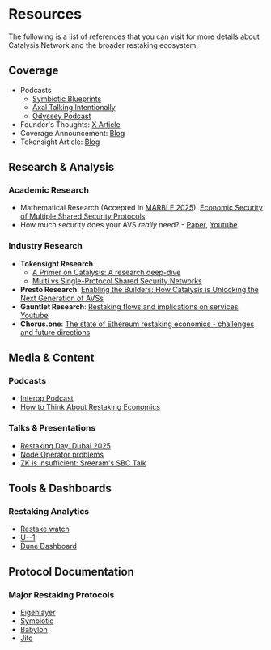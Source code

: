 # Resources

The following is a list of references that you can visit for more details about Catalysis Network and the broader restaking ecosystem.

## Coverage

- Podcasts
  - [Symbiotic Blueprints](https://youtu.be/d4sPgNhVUeo?si=RpM5cZSsw0v7Qids)
  - [Axal Talking Intentionally](https://x.com/getaxal/status/1981081439136285164)
  - [Odyssey Podcast](https://www.youtube.com/watch?v=drEv-UeUmLQ)
- Founder's Thoughts: [X Article](https://x.com/xenowits/status/1968673836317978741)
- Coverage Announcement: [Blog](https://blog.catalysis.network/blog/catalysis-coverage-announcement)
- Tokensight Article: [Blog](https://paragraph.com/@tokensightxyz/catalysis-coverage)

## Research & Analysis

### Academic Research
- Mathematical Research (Accepted in [MARBLE 2025](https://www.marble-conference.org/marble2025)): [Economic Security of Multiple Shared Security Protocols](https://arxiv.org/abs/2505.03843)
- How much security does your AVS _really_ need? - [Paper](https://arxiv.org/abs/2408.00928), [Youtube](https://www.youtube.com/watch?v=Cd89kupFgig)

### Industry Research
- **Tokensight Research**
  - [A Primer on Catalysis: A research deep-dive](https://paragraph.com/@tokensightxyz/a-primer-on-catalysis)
  - [Multi vs Single-Protocol Shared Security Networks](https://paragraph.com/@tokensightxyz/catalysis-ssn-deep-dive)
- **Presto Research**: [Enabling the Builders: How Catalysis is Unlocking the Next Generation of AVSs](https://www.prestolabs.io/research/enabling-the-builders-how-catalysis-is-unlocking-the-next-generation-of-avss)
- **Gauntlet Research**: [Restaking flows and implications on services](https://www.gauntlet.xyz/resources/restaking-flows-and-implications-on-services), [Youtube](https://youtu.be/vuZ1vfDgIbo?si=ZJIqbnvnmQujKva5)
- **Chorus.one**: [The state of Ethereum restaking economics - challenges and future directions](https://chorus.one/articles/the-state-of-ethereum-restaking-economics-challenges-and-future-directions)

## Media & Content

### Podcasts
- [Interop Podcast](https://x.com/seb3point0/status/1874866432615616828)
- [How to Think About Restaking Economics](https://therollup.co/podcast/how-to-think-about-restaking-economics-with-tarun-chitra)

### Talks & Presentations
- [Restaking Day, Dubai 2025](https://www.youtube.com/watch?v=DW33bexlxWo)
- [Node Operator problems](https://youtu.be/pmozNGACsGc?si=4-1UNgvlBTswqaM8&t=805)
- [ZK is insufficient: Sreeram's SBC Talk](https://www.youtube.com/watch?v=YSuG2kXjLNA)

## Tools & Dashboards

### Restaking Analytics
- [Restake watch](https://restake.watch/)
- [U--1](https://u--1.com/)
- [Dune Dashboard](https://dune.com/blocklytics/ethereum-restaking)

## Protocol Documentation

### Major Restaking Protocols
- [Eigenlayer](https://docs.eigenlayer.xyz/)
- [Symbiotic](https://docs.symbiotic.fi/)
- [Babylon](https://docs.babylonchain.io/docs/introduction/overview)
- [Jito](https://www.jito.network/restaking/)

